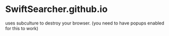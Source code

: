 # SwiftSearcher.github.io
uses subculture to destroy your browser. (you need to have popups enabled for this to work)
